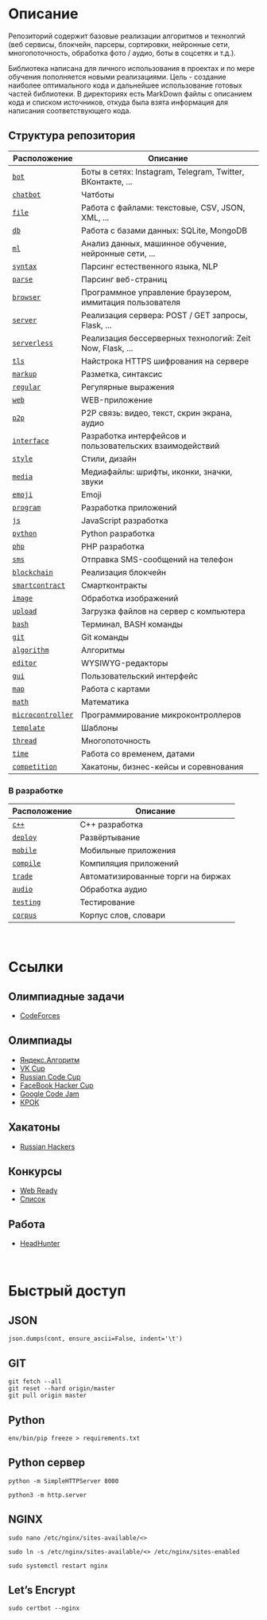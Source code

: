 # Описание
Репозиторий содержит базовые реализации алгоритмов и технолгий (веб сервисы, блокчейн, парсеры, сортировки, нейронные сети, многопоточность, обработка фото / аудио, боты в соцсетях и т.д.).

Библиотека написана для личного использования в проектах и по мере обучения пополняется новыми реализациями. Цель - создание наиболее оптимального кода и дальнейшее использование готовых частей библиотеки. В директориях есть MarkDown файлы с описанием кода и списком источников, откуда была взята информация для написания соответствующего кода.

## Структура репозитория
Расположение | Описание
---|---
[``` bot ```](bot) | Боты в сетях: Instagram, Telegram, Twitter, ВКонтакте, ...
[``` chatbot ```](chatbot) | Чатботы
[``` file ```](file) | Работа с файлами: текстовые, CSV, JSON, XML, ...
[``` db ```](db) | Работа с базами данных: SQLite, MongoDB
[``` ml ```](ml) | Анализ данных, машинное обучение, нейронные сети, ...
[``` syntax ```](syntax) | Парсинг естественного языка, NLP
[``` parse ```](parse) | Парсинг веб-страниц
[``` browser ```](browser) | Программное управление браузером, иммитация пользователя
[``` server ```](server) | Реализация сервера: POST / GET запросы, Flask, ...
[``` serverless ```](serverless) | Реализация бессерверных технологий: Zeit Now, Flask, ...
[``` tls ```](tls) | Найстрока HTTPS шифрования на сервере
[``` markup ```](markup) | Разметка, синтаксис
[``` regular ```](regular) | Регулярные выражения
[``` web ```](web) | WEB-приложение
[``` p2p ```](p2p) | P2P связь: видео, текст, скрин экрана, аудио
[``` interface ```](interface) | Разработка интерфейсов и пользовательских взаимодействий
[``` style ```](style) | Стили, дизайн
[``` media ```](media) | Медиафайлы: шрифты, иконки, значки, звуки
[``` emoji ```](emoji) | Emoji
[``` program ```](program) | Разработка приложений
[``` js ```](js) | JavaScript разработка
[``` python ```](python) | Python разработка
[``` php ```](php) | PHP разработка
[``` sms ```](sms) | Отправка SMS-сообщений на телефон
[``` blockchain ```](blockchain) | Реализация блокчейн
[``` smartcontract ```](smartcontract) | Смартконтракты
[``` image ```](image) | Обработка изображений
[``` upload ```](upload) | Загрузка файлов на сервер с компьютера
[``` bash ```](bash) | Терминал, BASH команды
[``` git ```](git) | Git команды
[``` algorithm ```](algorithm) | Алгоритмы
[``` editor ```](editor) | WYSIWYG-редакторы
[``` gui ```](gui) | Пользовательский интерфейс
[``` map ```](map) | Работа с картами
[``` math ```](math) | Математика
[``` microcontroller ```](microcontroller) | Программирование микроконтроллеров
[``` template ```](template) | Шаблоны
[``` thread ```](thread) | Многопоточность
[``` time ```](time) | Работа со временем, датами
[``` competition ```](competition) | Хакатоны, бизнес-кейсы и соревнования

### В разработке
Расположение | Описание
---|---
[``` c++ ```](c++) | C++ разработка
[``` deploy ```](deploy) | Развёртывание
[``` mobile ```](mobile) | Мобильные приложения
[``` compile ```](compile) | Компиляция приложений
[``` trade ```](trade) | Автоматизированные торги на биржах
[``` audio ```](audio) | Обработка аудио
[``` testing ```](testing) | Тестирование
[``` corpus ```](corpus) | Корпус слов, словари

<br>

# Ссылки
## Олимпиадные задачи
* [CodeForces](http://codeforces.com/problemset)

## Олимпиады
* [Яндекс.Алгоритм](https://academy.yandex.ru/events/algorithm/)
* [VK Cup](http://codeforces.com/vkcup2017)
* [Russian Code Cup](http://www.russiancodecup.ru/ru/)
* [FaceBook Hacker Cup](https://ru.wikipedia.org/wiki/Facebook_Hacker_Cup)
* [Google Code Jam](https://code.google.com/codejam/)
* [КРОК](https://www.croc.ru/vacancy/students/detail/61353/)

## Хакатоны
* [Russian Hackers](https://russianhackers.org)

## Конкурсы
* [Web Ready](http://www.gotech.vc/)
* [Список](https://habrahabr.ru/company/ingria_startup/blog/138718/)

## Работа
* [HeadHunter](https://spb.hh.ru/search/vacancy?text=python&area=2)

<br>

# Быстрый доступ
## JSON
```
json.dumps(cont, ensure_ascii=False, indent='\t')
```

## GIT
```
git fetch --all
git reset --hard origin/master
git pull origin master
```

## Python
```
env/bin/pip freeze > requirements.txt
```

## Python сервер
```
python -m SimpleHTTPServer 8000
```

```
python3 -m http.server
```

## NGINX
```
sudo nano /etc/nginx/sites-available/<>

sudo ln -s /etc/nginx/sites-available/<> /etc/nginx/sites-enabled

sudo systemctl restart nginx
```

## Let’s Encrypt
```
sudo certbot --nginx
```